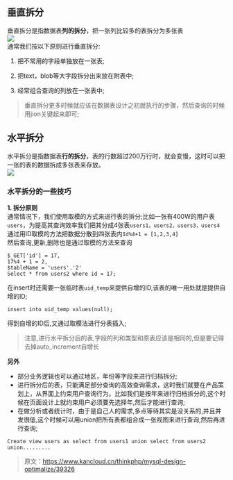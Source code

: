 ## 垂直拆分

垂直拆分是指数据表**列的拆分**，把一张列比较多的表拆分为多张表  
![](http://images0.cnblogs.com/blog2015/487276/201505/191926445106317.png)  
通常我们按以下原则进行垂直拆分:

1. 把不常用的字段单独放在一张表;

2. 把text，blob等大字段拆分出来放在附表中;

3. 经常组合查询的列放在一张表中;

> 垂直拆分更多时候就应该在数据表设计之初就执行的步骤，然后查询的时候用jion关键起来即可;

## 水平拆分

水平拆分是指数据表**行的拆分**，表的行数超过200万行时，就会变慢，这时可以把一张的表的数据拆成多张表来存放。  
![](http://images0.cnblogs.com/blog2015/487276/201505/191937431352964.png)

### 水平拆分的一些技巧

**1. 拆分原则**  
通常情况下，我们使用取模的方式来进行表的拆分;比如一张有400W的用户表`users`，为提高其查询效率我们把其分成4张表`users1，users2，users3，users4`  
通过用ID取模的方法把数据分散到四张表内`Id%4+1 = [1,2,3,4]`  
然后查询,更新,删除也是通过取模的方法来查询

```
$_GET['id'] = 17,
17%4 + 1 = 2,  
$tableName = 'users'.'2'
Select * from users2 where id = 17;
```

在insert时还需要一张临时表`uid_temp`来提供自增的ID,该表的唯一用处就是提供自增的ID;

```
insert into uid_temp values(null);
```

得到自增的ID后,又通过取模法进行分表插入;

> 注意,进行水平拆分后的表,字段的列和类型和原表应该是相同的,但是要记得去掉auto\_increment自增长

**另外**

* 部分业务逻辑也可以通过地区，年份等字段来进行归档拆分;
* 进行拆分后的表，只能满足部分查询的高效查询需求，这时我们就要在产品策划上，从界面上约束用户查询行为。比如我们是按年来进行归档拆分的,这个时候在页面设计上就约束用户必须要先选择年,然后才能进行查询;
* 在做分析或者统计时，由于是自己人的需求,多点等待其实是没关系的,并且并发很低,这个时候可以用union把所有表都组合成一张视图来进行查询,然后再进行查询;

```
Create view users as select from users1 union select from users2 union.........
```

> 原文：https://www.kancloud.cn/thinkphp/mysql-design-optimalize/39326



